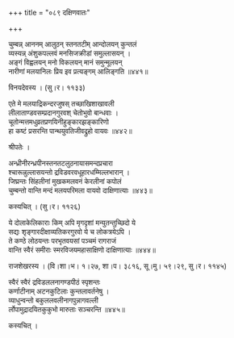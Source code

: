 +++
title = "०८९ दक्षिणवातः"

+++


चुम्बन्न् आननम् आलुठन् स्तनतटीम् आन्दोलयन् कुन्तलं  
व्यस्यन्न् अंशुकपल्लवं मनसिजक्रीडां समुल्लासयन् ।  
अङ्गं विह्वलयन् मनो विकलयन् मानं समुन्मूलयन्  
नारीणां मलयानिलः प्रिय इव प्रत्यङ्गम् आलिङ्गति ॥४४१॥  


विनयदेवस्य । (सु।र। ११३३)  


एते मे मलयाद्रिकन्दरजुषस् तच्छाखिशाखावली  
लीलाताण्डवसम्प्रदानगुरवश् चेतोभुवो बान्धवाः ।  
चूतोन्मत्तमधुव्रतप्रणयिनीहुङ्कारझङ्कारिणो  
हा कष्टं प्रसरन्ति पान्थयुवतिजीवद्रुहो वायवः ॥४४२॥  


श्रीपतेः ।  


अन्ध्रीनीरन्ध्रपीनस्तनतटलुठनायासमन्दप्रचारा  
श्चारून्नुल्लासयन्तो द्रविडवरवधूहारधम्मिल्लभारान् ।  
जिघ्रन्तः सिंहलीनां मुखकमलवनं केरलीनां कपोलं  
चुम्बन्तो वान्ति मन्दं मलयपरिमला वायवो दाक्षिणात्याः ॥४४३॥  


कस्यचित् । (सु।र। ११२६)  


ये दोलाकेलिकाराः किम् अपि मृगदृशां मन्युतन्तुच्छिदो ये  
सद्यः शृङ्गारदीक्षाव्यतिकरगुरवो ये च लोकत्रयेऽपि ।  
ते कण्ठे लोठयन्तः परभृतवयसां पञ्चमं रागराजं  
वान्ति स्वैरं समीराः स्मरविजयमहासाक्षिणो दाक्षिणात्याः ॥४४४॥  


राजशेखरस्य । (वि।शा।भ। १।२७, शा।प। ३८१६, सू।मु। ५९।२९, सु।र। ११४५)  


स्वैरं स्वैरं द्रविडललनागण्डपीठं स्पृशन्तः  
कर्णाटीनाम् अटनकुटिलाः कुन्तलावर्तनेषु ।  
व्याधुन्वन्तो बकुललवलीनागपुन्नागवल्ली  
र्लोपामुद्रादयितकुकुभो मारुताः सञ्चरन्ति ॥४४५॥  


कस्यचित् ।  
